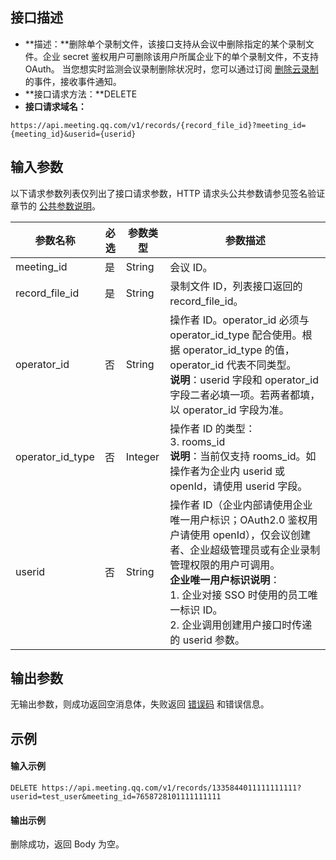 ## 接口描述
- **描述：**删除单个录制文件，该接口支持从会议中删除指定的某个录制文件。企业 secret 鉴权用户可删除该用户所属企业下的单个录制文件，不支持OAuth。
当您想实时监测会议录制删除状况时，您可以通过订阅 [删除云录制](https://cloud.tencent.com/document/product/1095/53232) 的事件，接收事件通知。
- **接口请求方法：**DELETE
- **接口请求域名：**
```Plaintext
https://api.meeting.qq.com/v1/records/{record_file_id}?meeting_id={meeting_id}&userid={userid}
```

## 输入参数
以下请求参数列表仅列出了接口请求参数，HTTP 请求头公共参数请参见签名验证章节的 [公共参数说明](https://cloud.tencent.com/document/product/1095/42413#.E5.85.AC.E5.85.B1.E5.8F.82.E6.95.B0)。

| 参数名称       | 必选 | 参数类型 | 参数描述                                 |
| -------------- | ---- | -------- | ---------------------------------------- |
| meeting_id     | 是   | String   | 会议 ID。                                   |
| record_file_id | 是   | String   | 录制文件 ID，列表接口返回的 record_file_id。 |
| operator_id      | 否   | String  | 操作者 ID。operator_id 必须与 operator_id_type 配合使用。根据 operator_id_type 的值，operator_id 代表不同类型。<br>**说明**：userid 字段和 operator_id 字段二者必填一项。若两者都填，以 operator_id 字段为准。 |
| operator_id_type | 否   | Integer | 操作者 ID 的类型：<br>3. rooms_id<br>**说明**：当前仅支持 rooms_id。如操作者为企业内 userid 或 openId，请使用 userid 字段。 |
| userid        | 否  | String   | 操作者 ID（企业内部请使用企业唯一用户标识；OAuth2.0 鉴权用户请使用 openId），仅会议创建者、企业超级管理员或有企业录制管理权限的用户可调用。<br>**企业唯一用户标识说明**：<br>1. 企业对接 SSO 时使用的员工唯一标识 ID。<br>2. 企业调用创建用户接口时传递的 userid 参数。     |


## 输出参数
无输出参数，则成功返回空消息体，失败返回 [错误码](https://cloud.tencent.com/document/product/1095/43704) 和错误信息。


## 示例
#### 输入示例
```Plaintext
DELETE https://api.meeting.qq.com/v1/records/1335844011111111111?userid=test_user&meeting_id=7658728101111111111

```


#### 输出示例
删除成功，返回 Body 为空。


